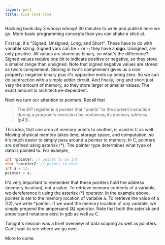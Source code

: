 ```yaml
---
layout: post
title: Five Five Five
---
```


Hacking book day 3 whoop whoop! 30 minutes to write and publish here we go. More basic programming concepts than you can shake a stick at.

First up, it's "Signed, Unsigned, Long, and Short". These have to do with variable sizing. Signed vars can be + or -; they have a **sign**. Unsigned, are only positive. All values are stored as binary, so what's the difference? Signed values require one bit to indicate positive or negative, so they store a smaller range than unsigned. Note that signed negative values are stored as two's complement. Storing in two's complement gives us a nice property: negative binary plus it's oppostive ends up being zero. So we can do subtraction with a simple adder circuit. And finally, long and short just vary the amount of memory, so they store larger or smaller values. The exact amount is architecture-dependent. 

Next we turn our attention to pointers. Recall that

>The EIP register is a pointer that "points" to the current insruction during a program's execution by containing its memory address (p43).

This idea, that one area of memory points to another, is used in C as well. Moving physical memory takes time, storage space, and computation, so it's much easier to simply pass around a pointer to memory. In C, pointers are defined using asterisk (\*). The pointer type determines what type of data is pointed to. For example,
```c
int *pointer; // points to an int
char *pointer2; // points to char
int a = 12;
pointer = a;
```
It's very important to remember that these pointers hold the address (memory location), not a value. To retrieve memory contents of a variable, we dereference it using the asterisk (\*) operator. In the example above, pointer is set to the memory location of variable a. To retrieve the value of a (12), we write \*pointer. If we want the memory location of any variable, we simply prepend the ampersand (&) operator. Note that both the asterisk and ampersand notations exist in gdb as well as C.

Tonight's session was a brief overview of data scoping as well as pointers. Can't wait to see where we go next.

More to come.
